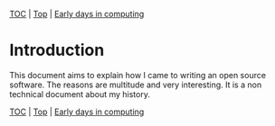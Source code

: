 [TOC](index.html) | [Top](index.html) | [Early days in computing](02.html)

# Introduction #

This document aims to explain how I came to writing an open source software. The reasons are multitude and very interesting. It is a non technical document about my history.



[TOC](index.html) | [Top](index.html) | [Early days in computing](02.html)





